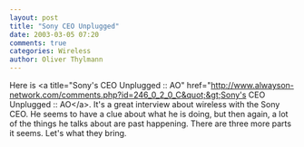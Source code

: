 ```yaml
---
layout: post
title: "Sony CEO Unplugged"
date: 2003-03-05 07:20
comments: true
categories: Wireless
author: Oliver Thylmann
---
```



Here is &lt;a title=&quot;Sony's CEO Unplugged :: AO&quot; href=&quot;http://www.alwayson-network.com/comments.php?id=246_0_2_0_C&quot;&gt;Sony's CEO Unplugged :: AO&lt;/a&gt;. It's a great interview about wireless with the Sony CEO. He seems to have a clue about what he is doing, but then again, a lot of the things he talks about are past happening. There are three more parts it seems. Let's what they bring.


